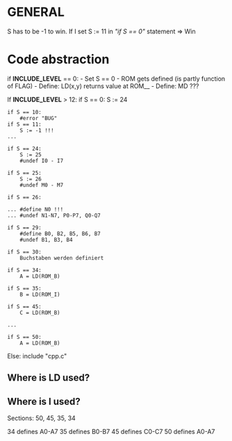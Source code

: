 # GENERAL

S has to be -1 to win.
If I set S := 11 in *"if S == 0"* statement => Win

# Code abstraction

if __INCLUDE_LEVEL__ == 0:
    - Set S == 0
    - ROM gets defined (is partly function of FLAG)
    - Define: LD(x,y) returns value at ROM_<x>_<y>
    - Define: MD ???

If __INCLUDE_LEVEL__ > 12:
    if S == 0:
        S := 24

    if S == 10:
        #error "BUG"
    if S == 11:
        S := -1 !!!
    ...

    if S == 24:
        S := 25
        #undef I0 - I7

    if S == 25:
        S := 26
        #undef M0 - M7

    if S == 26:
    
    ... #define N0 !!! 
    ... #undef N1-N7, P0-P7, Q0-Q7
    
    if S == 29:
        #define B0, B2, B5, B6, B7
        #undef B1, B3, B4

    if S == 30:
        Buchstaben werden definiert

    if S == 34:
        A = LD(ROM_B)

    if S == 35:
        B = LD(ROM_I)

    if S == 45:
        C = LD(ROM_B)

    ...

    if S == 50:
        A = LD(ROM_B)


Else:
    include "cpp.c"

## Where is LD used?
## Where is l used?

Sections: 50, 45, 35, 34

34 defines A0-A7
35 defines B0-B7
45 defines C0-C7
50 defines A0-A7
